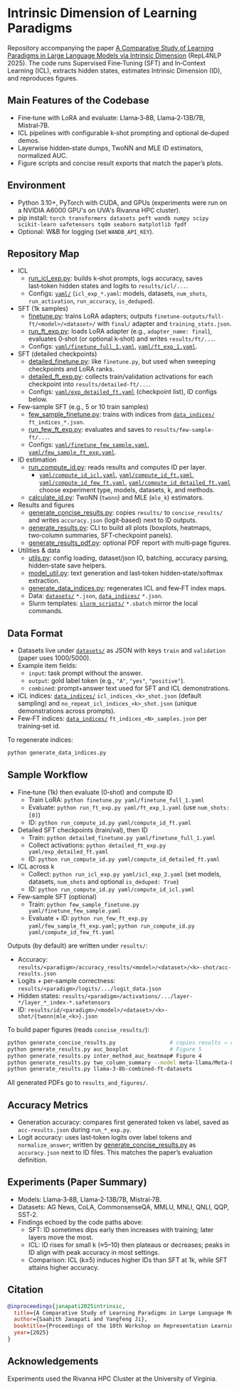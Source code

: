 # Intrinsic Dimension of Learning Paradigms

Repository accompanying the paper [A Comparative Study of Learning Paradigms in Large Language Models via Intrinsic Dimension](https://aclanthology.org/2025.repl4nlp-1.5/) (RepL4NLP 2025). The code runs Supervised Fine‑Tuning (SFT) and In‑Context Learning (ICL), extracts hidden states, estimates Intrinsic Dimension (ID), and reproduces figures.

## Main Features of the Codebase
- Fine‑tune with LoRA and evaluate: Llama‑3‑8B, Llama‑2‑13B/7B, Mistral‑7B.
- ICL pipelines with configurable k‑shot prompting and optional de‑duped demos.
- Layerwise hidden‑state dumps, TwoNN and MLE ID estimators, normalized AUC.
- Figure scripts and concise result exports that match the paper’s plots.

## Environment
- Python 3.10+, PyTorch with CUDA, and GPUs (experiments were run on a NVIDIA A6000 GPU's on UVA's Rivanna HPC cluster).
- pip install: `torch transformers datasets peft wandb numpy scipy scikit-learn safetensors tqdm seaborn matplotlib fpdf`
- Optional: W&B for logging (set `WANDB_API_KEY`).


## Repository Map
- ICL
  - [run_icl_exp.py](https://github.com/saahithjanapati/intrinsic-dimension-of-learning-paradigms/blob/main/run_icl_exp.py): builds k‑shot prompts, logs accuracy, saves last‑token hidden states and logits to `results/icl/...`.
  - Configs: [`yaml/`](https://github.com/saahithjanapati/intrinsic-dimension-of-learning-paradigms/tree/main/yaml) (`icl_exp_*.yaml`: models, datasets, `num_shots`, `run_activation`, `run_accuracy`, `is_deduped`).
- SFT (1k samples)
  - [finetune.py](https://github.com/saahithjanapati/intrinsic-dimension-of-learning-paradigms/blob/main/finetune.py): trains LoRA adapters; outputs `finetune-outputs/full-ft/<model>/<dataset>/` with `final/` adapter and `training_stats.json`.
  - [run_ft_exp.py](https://github.com/saahithjanapati/intrinsic-dimension-of-learning-paradigms/blob/main/run_ft_exp.py): loads LoRA adapter (e.g., `adapter_name: final`), evaluates 0‑shot (or optional k‑shot) and writes `results/ft/...`.
  - Configs: [`yaml/finetune_full_1.yaml`](https://github.com/saahithjanapati/intrinsic-dimension-of-learning-paradigms/blob/main/yaml/finetune_full_1.yaml), [`yaml/ft_exp_1.yaml`](https://github.com/saahithjanapati/intrinsic-dimension-of-learning-paradigms/blob/main/yaml/ft_exp_1.yaml).
- SFT (detailed checkpoints)
  - [detailed_finetune.py](https://github.com/saahithjanapati/intrinsic-dimension-of-learning-paradigms/blob/main/detailed_finetune.py): like `finetune.py`, but used when sweeping checkpoints and LoRA ranks.
  - [detailed_ft_exp.py](https://github.com/saahithjanapati/intrinsic-dimension-of-learning-paradigms/blob/main/detailed_ft_exp.py): collects train/validation activations for each checkpoint into `results/detailed-ft/...`.
  - Configs: [`yaml/exp_detailed_ft.yaml`](https://github.com/saahithjanapati/intrinsic-dimension-of-learning-paradigms/blob/main/yaml/exp_detailed_ft.yaml) (checkpoint list), ID configs below.
- Few‑sample SFT (e.g., 5 or 10 train samples)
  - [few_sample_finetune.py](https://github.com/saahithjanapati/intrinsic-dimension-of-learning-paradigms/blob/main/few_sample_finetune.py): trains with indices from [`data_indices/`](https://github.com/saahithjanapati/intrinsic-dimension-of-learning-paradigms/tree/main/data_indices) `ft_indices_*.json`.
  - [run_few_ft_exp.py](https://github.com/saahithjanapati/intrinsic-dimension-of-learning-paradigms/blob/main/run_few_ft_exp.py): evaluates and saves to `results/few-sample-ft/...`.
  - Configs: [`yaml/finetune_few_sample.yaml`](https://github.com/saahithjanapati/intrinsic-dimension-of-learning-paradigms/blob/main/yaml/finetune_few_sample.yaml), [`yaml/few_sample_ft_exp.yaml`](https://github.com/saahithjanapati/intrinsic-dimension-of-learning-paradigms/blob/main/yaml/few_sample_ft_exp.yaml).
- ID estimation
  - [run_compute_id.py](https://github.com/saahithjanapati/intrinsic-dimension-of-learning-paradigms/blob/main/run_compute_id.py): reads results and computes ID per layer.
    - [`yaml/compute_id_icl.yaml`](https://github.com/saahithjanapati/intrinsic-dimension-of-learning-paradigms/blob/main/yaml/compute_id_icl.yaml), [`yaml/compute_id_ft.yaml`](https://github.com/saahithjanapati/intrinsic-dimension-of-learning-paradigms/blob/main/yaml/compute_id_ft.yaml), [`yaml/compute_id_few_ft.yaml`](https://github.com/saahithjanapati/intrinsic-dimension-of-learning-paradigms/blob/main/yaml/compute_id_few_ft.yaml), [`yaml/compute_id_detailed_ft.yaml`](https://github.com/saahithjanapati/intrinsic-dimension-of-learning-paradigms/blob/main/yaml/compute_id_detailed_ft.yaml) choose experiment type, models, datasets, k, and methods.
  - [calculate_id.py](https://github.com/saahithjanapati/intrinsic-dimension-of-learning-paradigms/blob/main/calculate_id.py): TwoNN (`twonn`) and MLE (`mle_k`) estimators.
- Results and figures
  - [generate_concise_results.py](https://github.com/saahithjanapati/intrinsic-dimension-of-learning-paradigms/blob/main/generate_concise_results.py): copies `results/` to `concise_results/` and writes `accuracy.json` (logit‑based) next to ID outputs.
  - [generate_results.py](https://github.com/saahithjanapati/intrinsic-dimension-of-learning-paradigms/blob/main/generate_results.py): CLI to build all plots (boxplots, heatmaps, two‑column summaries, SFT‑checkpoint panels).
  - [generate_results_pdf.py](https://github.com/saahithjanapati/intrinsic-dimension-of-learning-paradigms/blob/main/generate_results_pdf.py): optional PDF report with multi‑page figures.
- Utilities & data
  - [utils.py](https://github.com/saahithjanapati/intrinsic-dimension-of-learning-paradigms/blob/main/utils.py): config loading, dataset/json IO, batching, accuracy parsing, hidden‑state save helpers.
  - [model_util.py](https://github.com/saahithjanapati/intrinsic-dimension-of-learning-paradigms/blob/main/model_util.py): text generation and last‑token hidden‑state/softmax extraction.
  - [generate_data_indices.py](https://github.com/saahithjanapati/intrinsic-dimension-of-learning-paradigms/blob/main/generate_data_indices.py): regenerates ICL and few‑FT index maps.
  - Data: [`datasets/`](https://github.com/saahithjanapati/intrinsic-dimension-of-learning-paradigms/tree/main/datasets) `*.json`, [`data_indices/`](https://github.com/saahithjanapati/intrinsic-dimension-of-learning-paradigms/tree/main/data_indices) `*.json`.
  - Slurm templates: [`slurm_scripts/`](https://github.com/saahithjanapati/intrinsic-dimension-of-learning-paradigms/tree/main/slurm_scripts) `*.sbatch` mirror the local commands.

## Data Format
- Datasets live under [`datasets/`](https://github.com/saahithjanapati/intrinsic-dimension-of-learning-paradigms/tree/main/datasets) as JSON with keys `train` and `validation` (paper uses 1000/5000).
- Example item fields:
  - `input`: task prompt without the answer.
  - `output`: gold label token (e.g., `"A"`, `"yes"`, `"positive"`).
  - `combined`: prompt+answer text used for SFT and ICL demonstrations.
- ICL indices: [`data_indices/`](https://github.com/saahithjanapati/intrinsic-dimension-of-learning-paradigms/tree/main/data_indices) `icl_indices_<k>_shot.json` (default sampling) and `no_repeat_icl_indices_<k>_shot.json` (unique demonstrations across prompts).
- Few‑FT indices: [`data_indices/`](https://github.com/saahithjanapati/intrinsic-dimension-of-learning-paradigms/tree/main/data_indices) `ft_indices_<N>_samples.json` per training‑set id.

To regenerate indices:
```bash
python generate_data_indices.py
```

## Sample Workflow
- Fine‑tune (1k) then evaluate (0‑shot) and compute ID
  - Train LoRA: `python finetune.py yaml/finetune_full_1.yaml`
  - Evaluate: `python run_ft_exp.py yaml/ft_exp_1.yaml` (use `num_shots: [0]`)
  - ID: `python run_compute_id.py yaml/compute_id_ft.yaml`
- Detailed SFT checkpoints (train/val), then ID
  - Train: `python detailed_finetune.py yaml/finetune_full_1.yaml`
  - Collect activations: `python detailed_ft_exp.py yaml/exp_detailed_ft.yaml`
  - ID: `python run_compute_id.py yaml/compute_id_detailed_ft.yaml`
- ICL across k
  - Collect: `python run_icl_exp.py yaml/icl_exp_2.yaml` (set models, datasets, `num_shots` and optional `is_deduped: True`)
  - ID: `python run_compute_id.py yaml/compute_id_icl.yaml`
- Few‑sample SFT (optional)
  - Train: `python few_sample_finetune.py yaml/finetune_few_sample.yaml`
  - Evaluate + ID: `python run_few_ft_exp.py yaml/few_sample_ft_exp.yaml`; `python run_compute_id.py yaml/compute_id_few_ft.yaml`

Outputs (by default) are written under `results/`:
- Accuracy: `results/<paradigm>/accuracy_results/<model>/<dataset>/<k>-shot/acc-results.json`
- Logits + per‑sample correctness: `results/<paradigm>/logits/.../logit_data.json`
- Hidden states: `results/<paradigm>/activations/.../layer-*/layer_*_index-*.safetensors`
- ID: `results/id/<paradigm>/<model>/<dataset>/<k>-shot/{twonn|mle_<k>}.json`

To build paper figures (reads `concise_results/`):
```bash
python generate_concise_results.py                 # copies results → concise_results and writes accuracy.json
python generate_results.py auc_boxplot             # Figure 5
python generate_results.py inter_method_auc_heatmap# Figure 4
python generate_results.py two_column_summary --model meta-llama/Meta-Llama-3-8B --dataset mmlu  # Figure 1
python generate_results.py llama-3-8b-combined-ft-datasets                                      # SFT dynamics panels
```
All generated PDFs go to `results_and_figures/`.

## Accuracy Metrics
- Generation accuracy: compares first generated token vs label, saved as `acc-results.json` during `run_*_exp.py`.
- Logit accuracy: uses last‑token logits over label tokens and `normalize_answer`; written by [generate_concise_results.py](https://github.com/saahithjanapati/intrinsic-dimension-of-learning-paradigms/blob/main/generate_concise_results.py) as `accuracy.json` next to ID files. This matches the paper’s evaluation definition.


## Experiments (Paper Summary)
- Models: Llama‑3‑8B, Llama‑2‑13B/7B, Mistral‑7B.
- Datasets: AG News, CoLA, CommonsenseQA, MMLU, MNLI, QNLI, QQP, SST‑2.
- Findings echoed by the code paths above:
  - SFT: ID sometimes dips early then increases with training; later layers move the most.
  - ICL: ID rises for small k (≈5–10) then plateaus or decreases; peaks in ID align with peak accuracy in most settings.
  - Comparison: ICL (k≥5) induces higher IDs than SFT at 1k, while SFT attains higher accuracy.

## Citation
```bibtex
@inproceedings{janapati2025intrinsic,
  title={A Comparative Study of Learning Paradigms in Large Language Models via Intrinsic Dimension},
  author={Saahith Janapati and Yangfeng Ji},
  booktitle={Proceedings of the 10th Workshop on Representation Learning for NLP (RepL4NLP-2025)},
  year={2025}
}
```

## Acknowledgements
Experiments used the Rivanna HPC Cluster at the University of Virginia.
